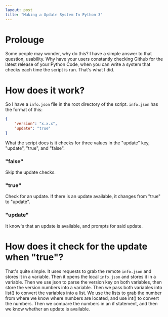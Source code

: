 ```yaml
---
layout: post
title: "Making a Update System In Python 3"
---
```


# Prolouge
Some people may wonder, why do this?
I have a simple answer to that question, usability.
Why have your users constantly checking Github for the latest release of your Python Code,
when you can write a system that checks each time the script is run.
That's what I did.

# How does it work?
So I have a ```info.json``` file in the root directory of the script.
```info.json``` has the format of this:
```json
{
    "version": "x.x.x",
    "update": "true"
}
```
What the script does is it checks for three values in the "update" key, "update", "true", and "false".

### "false"
Skip the update checks.

### "true"
Check for an update.
If there is an update available, it changes from "true" to "update".

### "update"
It know's that an update is available, and prompts for said update.

# How does it check for the update when "true"?
That's quite simple.
It uses requests to grab the remote ```info.json``` and stores it in a variable.
Then it opens the local ```info.json``` and stores it in a variable.
Then we use json to parse the version key on both variables, then store the version numbers into a variable.
Then we pass both variables into list() to convert the variables into a list.
We use the lists to grab the number from where we know where numbers are located,
and use int() to convert the numbers.
Then we compare the numbers in an if statement, and then we know whether an update is available.
